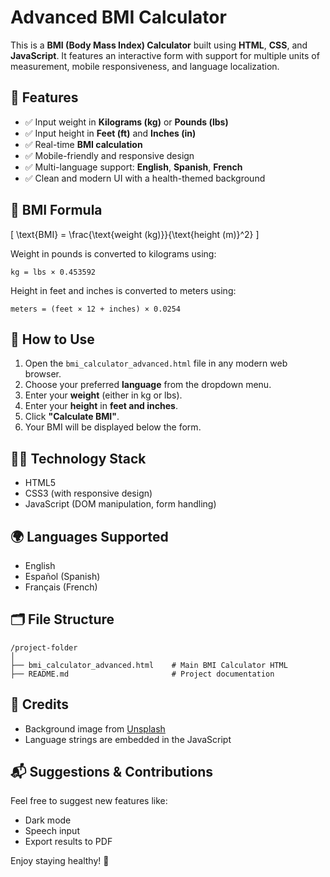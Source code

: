 # Advanced BMI Calculator

This is a **BMI (Body Mass Index) Calculator** built using **HTML**, **CSS**, and **JavaScript**. It features an interactive form with support for multiple units of measurement, mobile responsiveness, and language localization.

## 🔧 Features

- ✅ Input weight in **Kilograms (kg)** or **Pounds (lbs)**
- ✅ Input height in **Feet (ft)** and **Inches (in)**
- ✅ Real-time **BMI calculation**
- ✅ Mobile-friendly and responsive design
- ✅ Multi-language support: **English**, **Spanish**, **French**
- ✅ Clean and modern UI with a health-themed background

## 📐 BMI Formula

\[
\text{BMI} = \frac{\text{weight (kg)}}{\text{height (m)}^2}
\]

Weight in pounds is converted to kilograms using:
```
kg = lbs × 0.453592
```

Height in feet and inches is converted to meters using:
```
meters = (feet × 12 + inches) × 0.0254
```

## 📲 How to Use

1. Open the `bmi_calculator_advanced.html` file in any modern web browser.
2. Choose your preferred **language** from the dropdown menu.
3. Enter your **weight** (either in kg or lbs).
4. Enter your **height** in **feet and inches**.
5. Click **"Calculate BMI"**.
6. Your BMI will be displayed below the form.

## 🧑‍💻 Technology Stack

- HTML5
- CSS3 (with responsive design)
- JavaScript (DOM manipulation, form handling)

## 🌍 Languages Supported

- English
- Español (Spanish)
- Français (French)

## 🗂 File Structure

```
/project-folder
│
├── bmi_calculator_advanced.html    # Main BMI Calculator HTML
├── README.md                       # Project documentation
```

## 📎 Credits

- Background image from [Unsplash](https://unsplash.com)
- Language strings are embedded in the JavaScript

## 📬 Suggestions & Contributions

Feel free to suggest new features like:
- Dark mode
- Speech input
- Export results to PDF

Enjoy staying healthy! 💪
